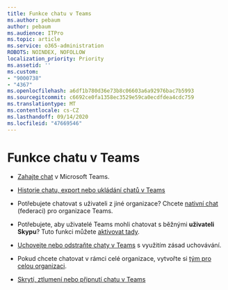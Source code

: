 ```yaml
---
title: Funkce chatu v Teams
ms.author: pebaum
author: pebaum
ms.audience: ITPro
ms.topic: article
ms.service: o365-administration
ROBOTS: NOINDEX, NOFOLLOW
localization_priority: Priority
ms.assetid: ''
ms.custom:
- "9000738"
- "4367"
ms.openlocfilehash: a6df1b780d36e73b8c06603a6a92976bac7b5993
ms.sourcegitcommit: c6692ce0fa1358ec3529e59ca0ecdfdea4cdc759
ms.translationtype: MT
ms.contentlocale: cs-CZ
ms.lasthandoff: 09/14/2020
ms.locfileid: "47669546"
---
```

# <a name="teams-chat-functionality"></a>Funkce chatu v Teams

- [Zahajte chat](https://support.office.com/article/start-a-chat-in-teams-0c71b32b-c050-4930-a887-5afbe742b3d8) v Microsoft Teams.

- [Historie chatu, export nebo ukládání chatů v Teams](https://docs.microsoft.com/alchemyinsights/chat-history-in-microsoft-teams)

- Potřebujete chatovat s uživateli z jiné organizace? Chcete [nativní chat](https://docs.microsoft.com/microsoftteams/native-chat-for-external-users) (federaci) pro organizace Teams.

- Potřebujete, aby uživatelé Teams mohli chatovat s běžnými **uživateli Skypu**? Tuto funkci můžete [aktivovat tady](https://docs.microsoft.com/microsoftteams/manage-external-access#step-1---enable-your-organization-to-communicate-with-another-teams-organization). 

- [Uchovejte nebo odstraňte chaty v Teams](https://docs.microsoft.com/microsoftteams/retention-policies) s využitím zásad uchovávání.

- Pokud chcete chatovat v rámci celé organizace, vytvořte si [tým pro celou organizaci](https://docs.microsoft.com/microsoftteams/create-an-org-wide-team).

- [Skrytí, ztlumení nebo připnutí chatu v Teams](https://support.office.com/article/hide-mute-or-pin-a-chat-in-teams-9aee02ef-713d-495b-8a73-9762d8e4b066)
